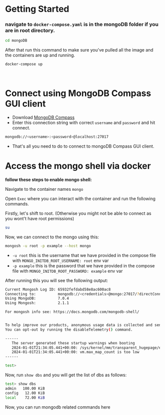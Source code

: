 # Getting Started

### navigate to `docker-compose.yaml` is in the mongoDB folder if you are in root directory.

```bash
cd mongoDB
```

After that run this command to make sure you've pulled all the image and the containers are up and running.

```bash
docker-compose up
```

<br>


# Connect using MongoDB Compass GUI client

- Download [MongoDB Compass](https://www.mongodb.com/products/tools/compass)
- Enter this connection string with correct `username` and `password` and hit connect.
```bash
mongodb://<username>:<password>@localhost:27017
```
- That's all you need to do to connect to mongoDB Compass GUI client.

# Access the mongo shell via docker

**follow these steps to enable mongo shell:**

Navigate to the container names `mongo`

Open `Exec` where you can interact with the container and run the following commands.

Firstly, let's shift to root. (Otherwise you might not be able to connect as you wont't have root permissions)
```bash
su
```


Now, we can connect to the mongo using this:
```bash
mongosh -u root -p example --host mongo
```

- `-u root` this is the username that we have provided in the compose file with `MONGO_INITDB_ROOT_USERNAME: root` env var
- `-p example` this is the password that we have provided in the compose file with `MONGO_INITDB_ROOT_PASSWORD: example` env var

After running this you will see the following output:

```bash
Current Mongosh Log ID: 65932fefdabd58e8ac600ac8
Connecting to:          mongodb://<credentials>@mongo:27017/?directConnection=true&appName=mongosh+2.1.1
Using MongoDB:          7.0.4
Using Mongosh:          2.1.1

For mongosh info see: https://docs.mongodb.com/mongodb-shell/


To help improve our products, anonymous usage data is collected and sent to MongoDB periodically (https://www.mongodb.com/legal/privacy-policy).
You can opt-out by running the disableTelemetry() command.

------
   The server generated these startup warnings when booting
   2024-01-01T21:34:05.441+00:00: /sys/kernel/mm/transparent_hugepage/enabled is 'always'. We suggest setting it to 'never'
   2024-01-01T21:34:05.441+00:00: vm.max_map_count is too low
------

test>
```

Now, run `show dbs` and you will get the list of dbs as follows:

```bash
test> show dbs
admin   100.00 KiB
config   12.00 KiB
local    72.00 KiB
```

Now, you can run mongodb related commands here